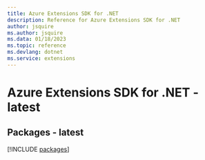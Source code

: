 ```yaml
---
title: Azure Extensions SDK for .NET
description: Reference for Azure Extensions SDK for .NET
author: jsquire
ms.author: jsquire
ms.data: 01/18/2023
ms.topic: reference
ms.devlang: dotnet
ms.service: extensions
---
```

# Azure Extensions SDK for .NET - latest
## Packages - latest
[!INCLUDE [packages](extensions-index.md)]